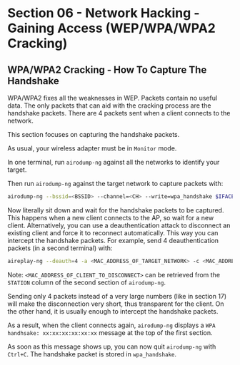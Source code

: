 # Section 06 - Network Hacking - Gaining Access (WEP/WPA/WPA2 Cracking)

## WPA/WPA2 Cracking - How To Capture The Handshake

WPA/WPA2 fixes all the weaknesses in WEP. Packets contain no useful data. The only packets that can aid with the cracking process are the handshake packets. There are 4 packets sent when a client connects to the network.

This section focuses on capturing the handshake packets.

As usual, your wireless adapter must be in `Monitor` mode.

In one terminal, run `airodump-ng` against all the networks to identify your target.

Then run `airodump-ng` against the target network to capture packets with:
```bash
airodump-ng --bssid=<BSSID> --channel=<CH> --write=wpa_handshake $IFACE
```

Now literally sit down and wait for the handshake packets to be captured. This happens when a new client connects to the AP, so wait for a new client. Alternatively, you can use a deauthentication attack to disconnect an existing client and force it to reconnect automatically. This way you can intercept the handshake packets. For example, send 4 deauthentication packets (in a second terminal) with:

```bash
aireplay-ng --deauth=4 -a <MAC_ADDRESS_OF_TARGET_NETWORK> -c <MAC_ADDRESS_OF_CLIENT_TO_DISCONNECT> $IFACE
```

Note: `<MAC_ADDRESS_OF_CLIENT_TO_DISCONNECT>` can be retrieved from the `STATION` column of the second section of `airodump-ng`.

Sending only 4 packets instead of a very large numbers (like in section 17) will make the disconnection very short, thus transparent for the client. On the other hand, it is usually enough to intercept the handshake packets.

As a result, when the client connects again, `airodump-ng` displays a `WPA handhsake: xx:xx:xx:xx:xx:xx` message at the top of the first section.

As soon as this message shows up, you can now quit `airodump-ng` with `Ctrl+C`. The handshake packet is stored in `wpa_handshake`.
